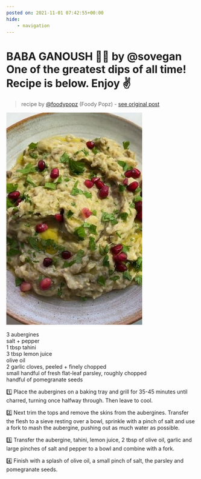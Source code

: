 ```yaml
---
posted on: 2021-11-01 07:42:55+00:00
hide:
    - navigation
---
```


# BABA GANOUSH 🍆👀 by @sovegan One of the greatest dips of all time! Recipe is below. Enjoy ✌️ 

> recipe by [@foodypopz](https://www.instagram.com/foodypopz/) 
(Foody Popz) - [see original post](https://instagram.com/p/CVuamxFqKag)

![](../img/foodypopz_01-11-2021_0711.png)

   
3 aubergines  
salt + pepper  
1 tbsp tahini  
3 tbsp lemon juice  
olive oil  
2 garlic cloves, peeled + finely chopped  
small handful of fresh flat-leaf parsley, roughly chopped  
handful of pomegranate seeds  
   
1️⃣ Place the aubergines on a baking tray and grill for 35-45 minutes until charred, turning once halfway through. Then leave to cool.  
   
2️⃣ Next trim the tops and remove the skins from the aubergines. Transfer the flesh to a sieve resting over a bowl, sprinkle with a pinch of salt and use a fork to mash the aubergine, pushing out as much water as possible.  
   
3️⃣ Transfer the aubergine, tahini, lemon juice, 2 tbsp of olive oil, garlic and large pinches of salt and pepper to a bowl and combine with a fork.  
   
4️⃣ Finish with a splash of olive oil, a small pinch of salt, the parsley and pomegranate seeds.   